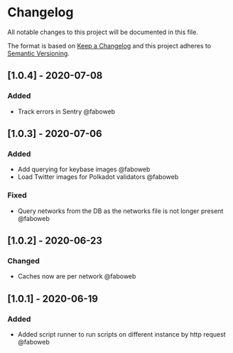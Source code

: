 # Changelog
 
All notable changes to this project will be documented in this file.

The format is based on [Keep a Changelog](http://keepachangelog.com/en/1.0.0/)
and this project adheres to [Semantic Versioning](http://semver.org/spec/v2.0.0.html).

<!-- SIMSALA --> <!-- DON'T DELETE, used for automatic changelog updates -->

## [1.0.4] - 2020-07-08

### Added

- Track errors in Sentry @faboweb

## [1.0.3] - 2020-07-06

### Added

- Add querying for keybase images @faboweb
- Load Twitter images for Polkadot validators @faboweb

### Fixed

- Query networks from the DB as the networks file is not longer present @faboweb

## [1.0.2] - 2020-06-23

### Changed

- Caches now are per network @faboweb

## [1.0.1] - 2020-06-19

### Added

- Added script runner to run scripts on different instance by http request @faboweb